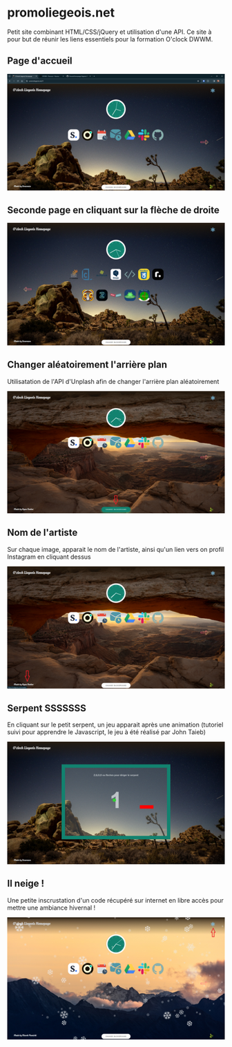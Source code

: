 # promoliegeois.net

Petit site combinant HTML/CSS/jQuery et utilisation d'une API.
Ce site à pour but de réunir les liens essentiels pour la formation O'clock DWWM.

## Page d'accueil
![home](images/screenshot_readme.png)

## Seconde page en cliquant sur la flèche de droite

![second](images/screenshot_readme%20(6).png)

## Changer aléatoirement l'arrière plan

Utilisatation de l'API d'Unplash afin de changer l'arrière plan aléatoirement

![background](images/screenshot_readme%20(3).png)

## Nom de l'artiste
Sur chaque image, apparait le nom de l'artiste, ainsi qu'un lien vers on profil Instagram en cliquant dessus

![instagram](images/screenshot_readme%20(4).png)

## Serpent SSSSSSS
En cliquant sur le petit serpent, un jeu apparait après une animation (tutoriel suivi pour apprendre le Javascript, le jeu à été réalisé par John Taieb)

![serpent](images/screenshot_readme%20(5).png)

## Il neige ! 
Une petite inscrustation d'un code récupéré sur internet en libre accès pour mettre une ambiance hivernal ! 

![hiver](images/screenshot_readme%20(2).png)



